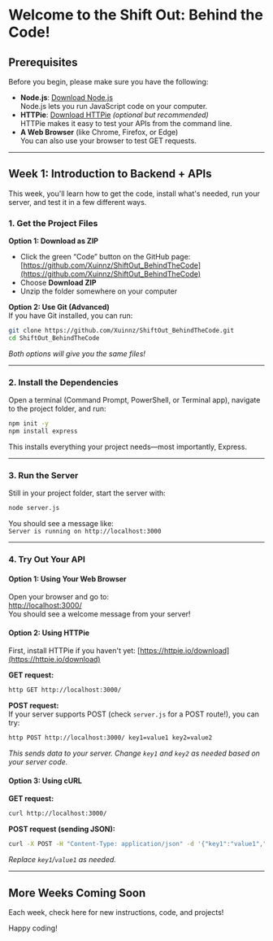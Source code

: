 # Welcome to the Shift Out: Behind the Code!

## Prerequisites

Before you begin, please make sure you have the following:

- **Node.js**: [Download Node.js](https://nodejs.org/)  
  Node.js lets you run JavaScript code on your computer.  
- **HTTPie**: [Download HTTPie](https://httpie.io/) _(optional but recommended)_  
  HTTPie makes it easy to test your APIs from the command line.
- **A Web Browser** (like Chrome, Firefox, or Edge)  
  You can also use your browser to test GET requests.

---

## Week 1: Introduction to Backend + APIs

This week, you'll learn how to get the code, install what's needed, run your server, and test it in a few different ways.

### 1. Get the Project Files

**Option 1: Download as ZIP**  
- Click the green “Code” button on the GitHub page:  
  [https://github.com/Xuinnz/ShiftOut_BehindTheCode](https://github.com/Xuinnz/ShiftOut_BehindTheCode)
- Choose **Download ZIP**
- Unzip the folder somewhere on your computer

**Option 2: Use Git (Advanced)**  
If you have Git installed, you can run:
```bash
git clone https://github.com/Xuinnz/ShiftOut_BehindTheCode.git
cd ShiftOut_BehindTheCode
```
_Both options will give you the same files!_

---

### 2. Install the Dependencies

Open a terminal (Command Prompt, PowerShell, or Terminal app), navigate to the project folder, and run:

```bash
npm init -y
npm install express
```

This installs everything your project needs—most importantly, Express.

---

### 3. Run the Server

Still in your project folder, start the server with:

```bash
node server.js
```

You should see a message like:  
`Server is running on http://localhost:3000`

---

### 4. Try Out Your API

#### Option 1: Using Your Web Browser

Open your browser and go to:  
[http://localhost:3000/](http://localhost:3000/)  
You should see a welcome message from your server!

#### Option 2: Using HTTPie

First, install HTTPie if you haven't yet: [https://httpie.io/download](https://httpie.io/download)

**GET request:**
```bash
http GET http://localhost:3000/
```

**POST request:**  
If your server supports POST (check `server.js` for a POST route!), you can try:

```bash
http POST http://localhost:3000/ key1=value1 key2=value2
```
_This sends data to your server. Change `key1` and `key2` as needed based on your server code._

#### Option 3: Using cURL

**GET request:**
```bash
curl http://localhost:3000/
```

**POST request (sending JSON):**
```bash
curl -X POST -H "Content-Type: application/json" -d '{"key1":"value1","key2":"value2"}' http://localhost:3000/
```
_Replace `key1`/`value1` as needed._

---
## More Weeks Coming Soon

Each week, check here for new instructions, code, and projects!

Happy coding!
